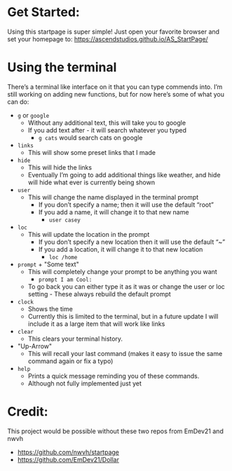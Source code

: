 # Get Started:

Using this startpage is super simple! Just open your favorite browser and set your homepage to: https://ascendstudios.github.io/AS_StartPage/

# Using the terminal

There’s a terminal like interface on it that you can type commends into. I’m still working on adding new functions, but for now here’s some of what you can do:

- `g` or `google`
  - Without any  additional text, this will take you to google
  - If you add text after - it will search whatever you typed
    - `g cats` would search cats on google
- `links`
  - This will show some preset links that I made
- `hide`
  - This will hide the links
  - Eventually I’m going to add additional things like weather, and hide will hide what ever is currently being shown
- `user`
  - This will change the name displayed in the terminal prompt
    - If you don’t specify a name; then it will use the default “root”
    - If you add a name, it will change it to that new name
      - `user casey`
- `loc`
  - This will update the location in the prompt
    - If you don’t specify a new location then it will use the default “~”
    - If you add a location, it will change it to that new location
      - `loc /home`
- `prompt` + "Some text"
  - This will completely change your prompt to be anything you want
    - `prompt I am Cool: `
  - To go back you can either type it as it was or change the user or loc setting - These always rebuild the default prompt
- `clock`
  - Shows the time
  - Currently this is limited to the terminal, but in a future update I will include it as a large item that will work like links
- `clear`
  - This clears your terminal history.
- "Up-Arrow"
  - This will recall your last command (makes it easy to issue the same command again or fix a typo)
- `help`
  - Prints a quick message reminding you of these commands.
  - Although not fully implemented just yet

# Credit:
This project would be possible without these two repos from EmDev21 and nwvh
- https://github.com/nwvh/startpage
- https://github.com/EmDev21/Dollar
